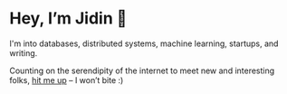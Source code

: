 # Hey, I’m Jidin 👋

I'm into databases, distributed systems, machine learning, startups, and writing. 

Counting on the serendipity of the internet to meet new and interesting folks, [hit me up](mailto:jd@jidin.co) – I won’t bite :)  
